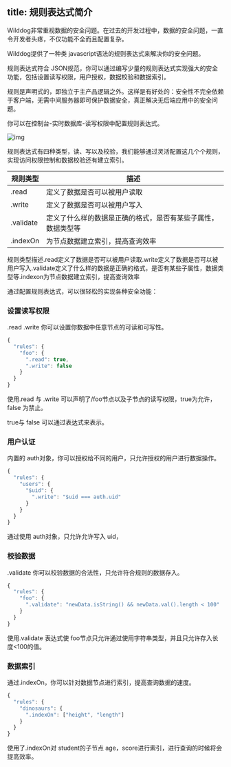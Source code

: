 
title: 规则表达式简介
---

Wilddog非常重视数据的安全问题。在过去的开发过程中，数据的安全问题，一直令开发者头疼，不仅功能不全而且配置复杂。

Wilddog提供了一种类 javascript语法的规则表达式来解决你的安全问题。

规则表达式符合 JSON规范，你可以通过编写少量的规则表达式实现强大的安全功能，包括设置读写权限，用户授权，数据校验和数据索引。

规则是声明式的，即独立于主产品逻辑之外。这样是有好处的：安全性不完全依赖于客户端，无需中间服务器即可保护数据安全，真正解决无后端应用中的安全问题。

你可以在控制台-实时数据库-读写权限中配置规则表达式。

![img](/images/rule-overview.png)

规则表达式有四种类型，读、写以及校验，我们能够通过灵活配置这几个个规则，实现访问权限控制和数据校验还有建立索引。

| 规则类型      | 描述                             |
| --------- | ------------------------------ |
| .read     | 定义了数据是否可以被用户读取                 |
| .write    | 定义了数据是否可以被用户写入                 |
| .validate | 定义了什么样的数据是正确的格式，是否有某些子属性，数据类型等 |
| .indexOn  | 为节点数据建立索引，提高查询效率               |



规则类型描述.read定义了数据是否可以被用户读取.write定义了数据是否可以被用户写入.validate定义了什么样的数据是正确的格式，是否有某些子属性，数据类型等.indexon为节点数据建立索引，提高查询效率

通过配置规则表达式，可以很轻松的实现各种安全功能：



### 设置读写权限

.read .write 你可以设置你数据中任意节点的可读和可写性。

```javascript
{
  "rules": {
    "foo": {
      ".read": true,
      ".write": false
    }
  }
}
```

使用.read 与 .write 可以声明了/foo节点以及子节点的读写权限，true为允许，false 为禁止。

true与 false 可以通过表达式来表示。



### 用户认证

内置的 auth对象，你可以授权给不同的用户，只允许授权的用户进行数据操作。

```javascript
{
  "rules": {
    "users": {
      "$uid": {
        ".write": "$uid === auth.uid"
      }
    }
  }
}
```

通过使用 auth对象，只允许允许写入 uid，



### 校验数据

.validate 你可以校验数据的合法性，只允许符合规则的数据存入。

```javascript
{
  "rules": {
    "foo": {
      ".validate": "newData.isString() && newData.val().length < 100"
    }
  }
}
```

使用.validate 表达式使 foo节点只允许通过使用字符串类型，并且只允许存入长度<100的值。



### 数据索引

通过.indexOn，你可以针对数据节点进行索引，提高查询数据的速度。

```javascript
{
  "rules": {
    "dinosaurs": {
      ".indexOn": ["height", "length"]
    }
  }
}
```

使用了.indexOn对 student的子节点 age，score进行索引，进行查询的时候将会提高效率。